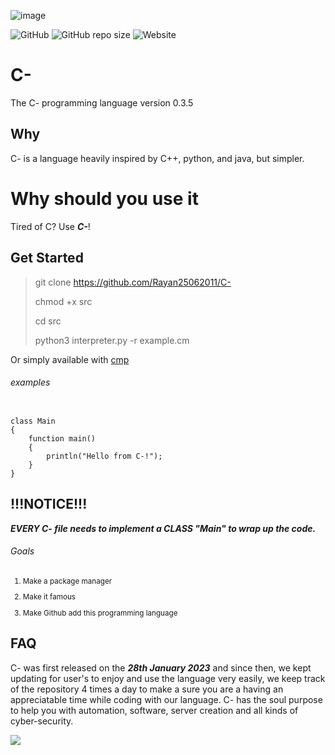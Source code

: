 

![image](https://user-images.githubusercontent.com/101386337/216001801-f7f64f67-6841-4d39-ab9c-7f2cc66970c6.jpeg) 

<img alt="GitHub" src="https://img.shields.io/github/license/Rayan25062011/C-"> <img alt="GitHub repo size" src="https://img.shields.io/github/repo-size/Rayan25062011/C-">  <img alt="Website" src="https://img.shields.io/website?down_color=lightgrey&down_message=down&up_color=green&up_message=online&url=https%3A%2F%2Frayan25062011.github.io%2FOffical-Cminus-Site%2F">

# C-
The C- programming language version 0.3.5

## Why
C- is a language heavily inspired by C++, python, and java, but simpler.

# Why should you use it
Tired of C? Use ***C-***!

## Get Started
> git clone https://github.com/Rayan25062011/C-
> 
> chmod +x src
> 
> cd src
> 
> python3 interpreter.py -r example.cm

Or simply available with <a href="https://github.com/Rayan25062011/cmp">cmp</a>

###### examples
```cm

class Main
{
    function main()
    {
        println("Hello from C-!");
    }
}

```
## !!!NOTICE!!!
***EVERY C- file needs to implement a CLASS "Main" to wrap up the code.***

###### Goals
<sub> 

1. Make a package manager

2. Make it famous

3. Make Github add this programming language
</sub>

## FAQ
C- was first released on the ***28th January 2023*** and since then, we kept updating for user's to enjoy and use the language very easily, we keep track of the repository 4 times a day to make a sure you are a having an appreciatable time while coding with our language. C- has the soul purpose to help you with automation, software, server creation and all kinds of cyber-security.

<img src="https://forthebadge.com/images/badges/built-with-love.svg"></img>
